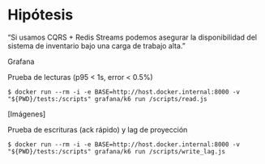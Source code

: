 # Hipótesis
“Si usamos CQRS + Redis Streams podemos asegurar la disponibilidad del sistema de inventario bajo una carga de trabajo alta.”

Grafana

Prueba de lecturas (p95 < 1s, error < 0.5%)
```
$ docker run --rm -i -e BASE=http://host.docker.internal:8000 -v "${PWD}/tests:/scripts" grafana/k6 run /scripts/read.js
```

[Imágenes]

Prueba de escrituras (ack rápido) y lag de proyección
```
$ docker run --rm -i -e BASE=http://host.docker.internal:8000 -v "${PWD}/tests:/scripts" grafana/k6 run /scripts/write_lag.js
```